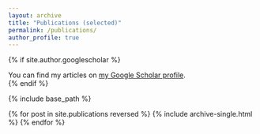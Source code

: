 ```yaml
---
layout: archive
title: "Publications (selected)"
permalink: /publications/
author_profile: true
---
```


{% if site.author.googlescholar %}
  <div class="wordwrap">You can find my articles on <a href="{{site.author.googlescholar}}">my Google Scholar profile</a>.</div>
{% endif %}

{% include base_path %}

{% for post in site.publications reversed %}
  {% include archive-single.html %}
{% endfor %}
